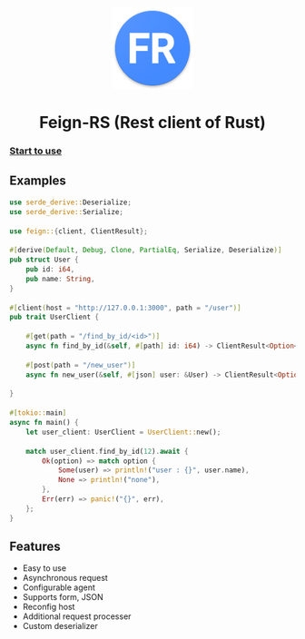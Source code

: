 
<div align="center">

![](images/icon.png)

</div>


<h1 align="center">
Feign-RS (Rest client of Rust)
</h1>

### [Start to use](https://github.com/niuhuan/feign-rs/tree/master/guides)

## Examples

```rust
use serde_derive::Deserialize;
use serde_derive::Serialize;

use feign::{client, ClientResult};

#[derive(Default, Debug, Clone, PartialEq, Serialize, Deserialize)]
pub struct User {
    pub id: i64,
    pub name: String,
}

#[client(host = "http://127.0.0.1:3000", path = "/user")]
pub trait UserClient {
    
    #[get(path = "/find_by_id/<id>")]
    async fn find_by_id(&self, #[path] id: i64) -> ClientResult<Option<User>>;
    
    #[post(path = "/new_user")]
    async fn new_user(&self, #[json] user: &User) -> ClientResult<Option<String>>;

}

#[tokio::main]
async fn main() {
    let user_client: UserClient = UserClient::new();

    match user_client.find_by_id(12).await {
        Ok(option) => match option {
            Some(user) => println!("user : {}", user.name),
            None => println!("none"),
        },
        Err(err) => panic!("{}", err),
    };
}
```

## Features

- Easy to use
- Asynchronous request
- Configurable agent
- Supports form, JSON
- Reconfig host
- Additional request processer
- Custom deserializer

